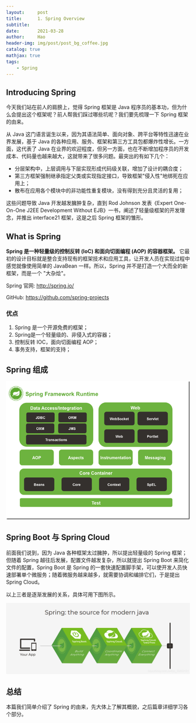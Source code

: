 ```yaml
---
layout:     post
title:      1. Spring Overview
subtitle:   
date:       2021-03-28
author:     Hao
header-img: img/post/post_bg_coffee.jpg
catalog: true
mathjax: true
tags:
    - Spring
---
```


## Introducing Spring

今天我们站在前人的肩膀上，觉得 Spring 框架是 Java 程序员的基本功，但为什么会提出这个框架呢？前人帮我们踩过哪些坑呢？我们要先梳理一下 Spring 框架的由来。

从 Java 这门语言诞生以来，因为其语法简单、面向对象、跨平台等特性迅速在业界发展，基于 Java 的各种应用、服务、框架和第三方工具包都爆炸性增长。一方面，这代表了 Java 在业界的欢迎程度，但另一方面，也在不断增加程序员的开发成本、代码量也越来越大，这就带来了很多问题。最突出的有如下几个：

+ 分层架构中，上层调用与下层实现形成代码级关联，增加了设计的耦合度；
+ 第三方框架强制继承指定父类或实现指定接口，导致框架"侵入性"地绑死在应用上；
+ 散布在应用各个模块中的非功能性重复模块，没有得到充分且灵活的复用；

这些问题导致 Java 开发越发臃肿复杂，直到 Rod Johnson 发表《Expert One-On-One J2EE Development Without EJB》一书，阐述了轻量级框架的开发理念，并推出 interface21 框架，这是之后 Spring 框架的雏形。

## What is Spring

**Spring 是一种轻量级的控制反转 (IoC) 和面向切面编程 (AOP) 的容器框架。** 它最初的设计目标就是整合支持现有的框架技术和应用工具，让开发人员在实现过程中感觉就像使用简单的 JavaBean 一样。所以，Spring 并不是打造一个大而全的新框架，而是一个 "大杂烩"。

Spring 官网: http://spring.io/

GitHub: https://github.com/spring-projects

### 优点

1. Spring 是一个开源免费的框架；
2. Spring是一个轻量级的、非侵入式的容器；
3. 控制反转 IOC，面向切面编程 AOP；
4. 事务支持，框架的支持；

## Spring 组成

![img](/img/post/Spring/spring_components.png)

## Spring Boot 与 Spring Cloud

前面我们说到，因为 Java 各种框架太过臃肿，所以提出轻量级的 Spring 框架；但随着 Spring 越往后发展，配置文件越发复杂，所以就提出 Spring Boot 来简化文件的配置，Spring Boot 是 Spring 的一套快速配置脚手架，可以使开发人员快速部署单个微服务；随着微服务越来越多，就需要协调和编排它们，于是提出 Spring Cloud。

以上三者是逐渐发展的关系，具体可用下图所示。

![img](/img/post/Spring/spring_everything.png)

## 总结

本篇我们简单介绍了 Spring 的由来，先大体上了解其概貌，之后篇章详细学习各个部分。

